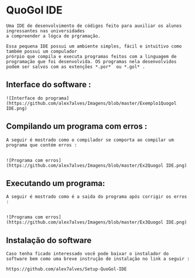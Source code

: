 # QuoGol IDE

	Uma IDE de desenvolvimento de códigos feito para auxiliar os alunos ingressantes nas universidades
	a compreender a lógca de prgramação.
	
	Essa pequena IDE possui um ambiente simples, fácil e intuitivo como também possui um compulador
	prórpio que compila e executa programas feitos com a linguagem de programação que foi desenvolvida. OS programas nela desenvolvidos podem ser salvos com as extenções *.por*  ou *.gol* .
	

## Interface do software :


	![Interface do programa](https://github.com/alex7alves/Imagens/blob/master/Exemplo1Quogol IDE.png)



## Compilando um programa com erros :
	
	A seguir é mostrado como o compilador se comporta ao compilar um programa que contém erros :
	
	
	![Programa com erros](https://github.com/alex7alves/Imagens/blob/master/Ex2Quogol IDE.png)
	
	
## Executando um programa:
	
	A seguir é mostrado como é a saida do programa após corrigir os erros :
	
	
	![Programa com erros](https://github.com/alex7alves/Imagens/blob/master/Ex3Quogol IDE.png)
	
	
## Instalação do software

	Caso tenha ficado interessado você pode baixar o instalador do software bem como uma breve instrução de instalação no link a seguir :
	
	https://github.com/alex7alves/Setup-QuoGol-IDE
